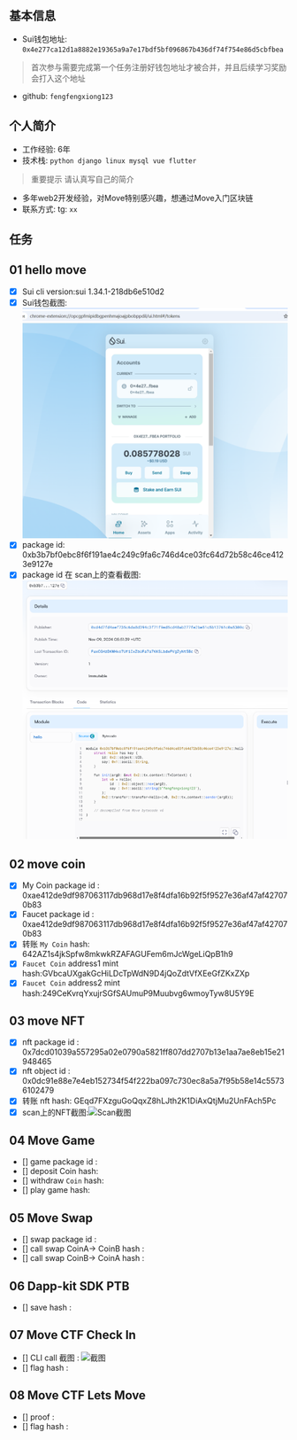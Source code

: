 ## 基本信息
- Sui钱包地址: `0x4e277ca12d1a8882e19365a9a7e17bdf5bf096867b436df74f754e86d5cbfbea`
> 首次参与需要完成第一个任务注册好钱包地址才被合并，并且后续学习奖励会打入这个地址
- github: `fengfengxiong123`

## 个人简介
- 工作经验: 6年
- 技术栈: `python django linux mysql vue flutter`
> 重要提示 请认真写自己的简介
- 多年web2开发经验，对Move特别感兴趣，想通过Move入门区块链
- 联系方式: tg: `xx` 

## 任务

##   01 hello move  
- [x] Sui cli version:sui 1.34.1-218db6e510d2
- [x] Sui钱包截图: ![Sui钱包截图](./images/钱包.png)
- [x] package id: 0xb3b7bf0ebc8f6f191ae4c249c9fa6c746d4ce03fc64d72b58c46ce4123e9127e
- [x] package id 在 scan上的查看截图:![Scan截图](./images/pkg_id.png)

##   02 move coin
- [x] My Coin package id : 0xae412de9df987063117db968d17e8f4dfa16b92f5f9527e36af47af427070b83
- [x] Faucet package id : 0xae412de9df987063117db968d17e8f4dfa16b92f5f9527e36af47af427070b83
- [x] 转账 `My Coin` hash: 642AZ1s4jkSpfw8mkwkRZAFAGUFem6mJcWgeLiQpB1h9
- [x] `Faucet Coin` address1 mint hash:GVbcaUXgakGcHiLDcTpWdN9D4jQoZdtVfXEeGfZKxZXp
- [x] `Faucet Coin` address2 mint hash:249CeKvrqYxujrSGfSAUmuP9Muubvg6wmoyTyw8U5Y9E

##   03 move NFT
- [x] nft package id : 0x7dcd01039a557295a02e0790a5821ff807dd2707b13e1aa7ae8eb15e21948465
- [x] nft object id : 0x0dc91e88e7e4eb152734f54f222ba097c730ec8a5a7f95b58e14c55736102479
- [x] 转账 nft  hash: GEqd7FXzguGoQqxZ8hLJth2K1DiAxQtjMu2UnFAch5Pc
- [x] scan上的NFT截图:![Scan截图](./images/task3_mynft.bmp)

##   04 Move Game
- [] game package id :
- [] deposit Coin hash:
- [] withdraw `Coin` hash:
- [] play game hash:

##   05 Move Swap
- [] swap package id :
- [] call swap CoinA-> CoinB  hash :
- [] call swap CoinB-> CoinA  hash :

##   06 Dapp-kit SDK PTB
- [] save hash :

##   07 Move CTF Check In
- [] CLI call 截图 : ![截图](./images/你的图片地址)
- [] flag hash :

##   08 Move CTF Lets Move
- [] proof : 
- [] flag hash :

